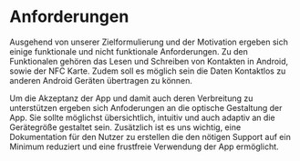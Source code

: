 # Anforderungen
Ausgehend von unserer Zielformulierung und der Motivation ergeben sich einige funktionale und nicht funktionale Anforderungen.
Zu den Funktionalen gehören das Lesen und Schreiben von Kontakten in Android, sowie der NFC Karte.
Zudem soll es möglich sein die Daten Kontaktlos zu anderen Android Geräten übertragen zu können.

Um die Akzeptanz der App und damit auch deren Verbreitung zu unterstützen ergeben sich Anfoderungen an die optische Gestaltung der App. Sie sollte möglichst übersichtlich, intuitiv und auch adaptiv an die Gerätegröße gestaltet sein.
Zusätzlich ist es uns wichtig, eine Dokumentation für den Nutzer zu erstellen die den nötigen Support auf ein Minimum reduziert und eine frustfreie Verwendung der App ermöglicht.
